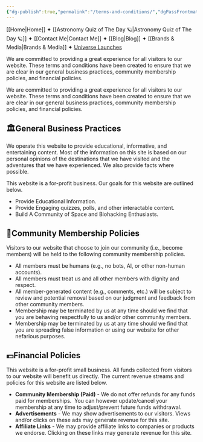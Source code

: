 ```yaml
---
{"dg-publish":true,"permalink":"/terms-and-conditions/","dgPassFrontmatter":true,"noteIcon":"","created":"","updated":""}
---
```




<div class="transclusion internal-embed is-loaded"><div class="markdown-embed">



[[Home\|Home]] ✦ [[Astronomy Quiz of The Day 🪐\|Astronomy Quiz of The Day 🪐]] ✦ [[Contact Me\|Contact Me]] ✦ [[Blog\|Blog]] ✦ [[Brands & Media\|Brands & Media]] ✦ [Universe Launches](https://stardashusa.com/)


</div></div>


We are committed to providing a great experience for all visitors to our website. These terms and conditions have been created to ensure that we are clear in our general business practices, community membership policies, and financial policies.

We are committed to providing a great experience for all visitors to our website. These terms and conditions have been created to ensure that we are clear in our general business practices, community membership policies, and financial policies.

## **🏛️General Business Practices**

We operate this website to provide educational, informative, and entertaining content. Most of the information on this site is based on our personal opinions of the destinations that we have visited and the adventures that we have experienced. We also provide facts where possible.

This website is a for-profit business. Our goals for this website are outlined below.

- Provide Educational Information.
- Provide Engaging quizzes, polls, and other interactable content.
- Build A Community of Space and Biohacking Enthusiasts.

## **💬Community Membership Policies**

Visitors to our website that choose to join our community (i.e., become members) will be held to the following community membership policies.

- All members must be humans (e.g., no bots, AI, or other non-human accounts).
- All members must treat us and all other members with dignity and respect.
- All member-generated content (e.g., comments, etc.) will be subject to review and potential removal based on our judgment and feedback from other community members.
- Membership may be terminated by us at any time should we find that you are behaving respectfully to us and/or other community members.
- Membership may be terminated by us at any time should we find that you are spreading false information or using our website for other nefarious purposes.

## **💵Financial Policies**

This website is a for-profit small business. All funds collected from visitors to our website will benefit us directly. The current revenue streams and policies for this website are listed below.

- **Community Membership (Paid)** - We do not offer refunds for any funds paid for memberships.  You can however update/cancel your membership at any time to adjust/prevent future funds withdrawal.
- **Advertisements** - We may show advertisements to our visitors. Views and/or clicks on these ads may generate revenue for this site.
- **Affiliate Links** - We may provide affiliate links to companies or products we endorse. Clicking on these links may generate revenue for this site.